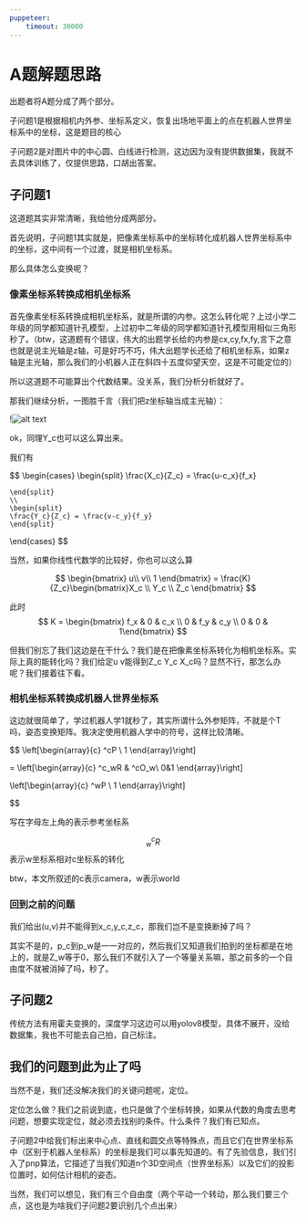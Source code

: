 ```yaml
---
puppeteer:
    timeout: 30000
---
```


# A题解题思路

出题者将A题分成了两个部分。

子问题1是根据相机内外参、坐标系定义，恢复出场地平面上的点在机器人世界坐标系中的坐标，这是题目的核心

子问题2是对图片中的中心圆、白线进行检测，这边因为没有提供数据集，我就不去具体训练了，仅提供思路，口胡出答案。

## 子问题1

这道题其实非常清晰，我给他分成两部分。

首先说明，子问题1其实就是，把像素坐标系中的坐标转化成机器人世界坐标系中的坐标，这中间有一个过渡，就是相机坐标系。

那么具体怎么变换呢？

### 像素坐标系转换成相机坐标系
首先像素坐标系转换成相机坐标系，就是所谓的内参。这怎么转化呢？上过小学二年级的同学都知道针孔模型，上过初中二年级的同学都知道针孔模型用相似三角形秒了。（btw，这道题有个错误，伟大的出题学长给的内参是cx,cy,fx,fy,言下之意也就是说主光轴是z轴，可是好巧不巧，伟大出题学长还给了相机坐标系，如果z轴是主光轴，那么我们的小机器人正在斜四十五度仰望天空，这是不可能定位的）

所以这道题不可能算出个代数结果。没关系，我们分析分析就好了。

那我们继续分析，一图胜千言（我们把z坐标轴当成主光轴）：

!![alt text](image-1.png)

ok，同理Y_c也可以这么算出来。

我们有

$$
\begin{cases}
    \begin{split} \frac{X_c}{Z_c} = \frac{u-c_x}{f_x}
    
    \end{split}
    \\
    \begin{split}
    \frac{Y_c}{Z_c} = \frac{v-c_y}{f_y}
    \end{split}
\end{cases}
$$

当然，如果你线性代数学的比较好，你也可以这么算

$$
\begin{bmatrix}
u\\
v\\
1
\end{bmatrix} = \frac{K}{Z_c}\begin{bmatrix}X_c \\ Y_c \\ Z_c \end{bmatrix}
$$

此时
$$
K = \begin{bmatrix} f_x & 0 & c_x \\ 0 & f_y & c_y \\ 0 & 0 & 1\end{bmatrix}
$$

但我们别忘了我们这边是在干什么？我们是在把像素坐标系转化为相机坐标系。实际上真的能转化吗？我们给定u v能得到Z_c Y_c X_c吗？显然不行，那怎么办呢？我们接着往下看。

### 相机坐标系转换成机器人世界坐标系

这边就很简单了，学过机器人学1就秒了，其实所谓什么外参矩阵，不就是个T吗，姿态变换矩阵。我决定使用机器人学中的符号，这样比较清晰。

$$
\left[\begin{array}{c}
^cP \\
1
\end{array}\right]

= \left[\begin{array}{c}
^c_wR & ^cO_w\\
0&1
\end{array}\right]

\left[\begin{array}{c}
^wP \\
1
\end{array}\right]

$$

写在字母左上角的表示参考坐标系

$$^c_wR$$ 
表示w坐标系相对c坐标系的转化

btw，本文所叙述的c表示camera，w表示world

### 回到之前的问题

我们给出(u,v)并不能得到x_c,y_c,z_c，那我们岂不是变换断掉了吗？

其实不是的，p_c到p_w是一一对应的，然后我们又知道我们拍到的坐标都是在地上的，就是Z_w等于0，那么我们不就引入了一个等量关系嘛，那之前多的一个自由度不就被消掉了吗，秒了。

## 子问题2

传统方法有用霍夫变换的，深度学习这边可以用yolov8模型，具体不展开，没给数据集，我也不可能去自己拍，自己标注。

## 我们的问题到此为止了吗

当然不是，我们还没解决我们的关键问题呢，定位。

定位怎么做？我们之前说到底，也只是做了个坐标转换，如果从代数的角度去思考问题，想要实现定位，就必须去找别的条件。什么条件？我们有已知点。

子问题2中给我们标出来中心点、直线和圆交点等特殊点，而且它们在世界坐标系中（区别于机器人坐标系）的坐标是我们可以事先知道的。有了先验信息，我们引入了pnp算法，它描述了当我们知道n个3D空间点（世界坐标系）以及它们的投影位置时，如何估计相机的姿态。

当然，我们可以想见，我们有三个自由度（两个平动一个转动，那么我们要三个点，这也是为啥我们子问题2要识别几个点出来）